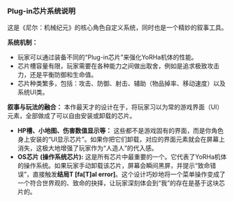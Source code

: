### Plug-in芯片系统说明

这是《尼尔：机械纪元》的核心角色自定义系统，同时也是一个精妙的叙事工具。

**系统机制：**
*   玩家可以通过装备不同的“Plug-in芯片”来强化YoRHa机体的性能。
*   芯片槽容量有限，玩家需要在各种能力之间做出取舍，例如是追求极致攻击力，还是平衡防御和生命值。
*   芯片种类繁多，包括：攻击、防御、射击、辅助（物品掉率、移动速度）以及系统UI类。

**叙事与玩法的融合：**
本作最天才的设计在于，将玩家习以为常的游戏界面（UI）元素，全部做成了可以自由安装或卸载的芯片。
*   **HP槽、小地图、伤害数值显示等：** 这些都不是游戏固有的界面，而是你角色身上安装的“UI显示芯片”。如果你把它们卸载，对应的界面元素就会在屏幕上消失，这极大地增强了玩家作为“人造人”的代入感。
*   **OS芯片 (操作系统芯片):** 这是所有芯片中最重要的一个。它代表了YoRHa机体的操作系统。如果玩家手动卸载该芯片，屏幕会瞬间黑屏，并提示“致命错误”，直接触发**结局T [fa[T]al error]**。这个设计巧妙地将一个菜单操作变成了一个符合世界观的、致命的抉择，让玩家深刻体会到“我”的存在是基于这块芯片的。
